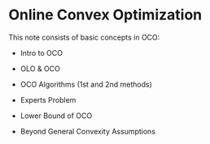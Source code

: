 # Online Convex Optimization

This note consists of basic concepts in OCO:

- Intro to OCO

- OLO & OCO

- OCO Algorithms (1st and 2nd methods)

- Experts Problem

- Lower Bound of OCO

- Beyond General Convexity Assumptions
